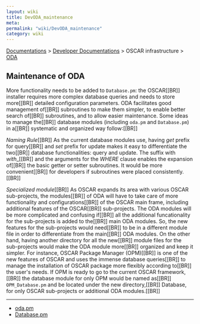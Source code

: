 ```yaml
---
layout: wiki
title: DevODA_maintenance
meta: 
permalink: "wiki/DevODA_maintenance"
category: wiki
---
```

<!-- Name: DevODA_maintenance -->
<!-- Version: 10 -->
<!-- Author: dikim -->

[Documentations](Document) > [Developer Documentations](DevelDocs) > OSCAR infrastructure > [ODA](DevODA)

## Maintenance of ODA
More functionality needs to be added to `Database.pm`: the OSCAR[[BR]]
installer requires more complex database queries and needs to store more[[BR]]
detailed configuration parameters. ODA facilitates good management of[[BR]]
subroutines to make them simpler, to enable better search of[[BR]]
subroutines, and to allow easier maintenance. Some ideas to manage the[[BR]]
database modules (including `oda.pm` and `Database.pm`) in a[[BR]]
systematic and organized way follow:[[BR]]

 *Naming Rule*[[BR]]
As the current database modules use, having _get_ prefix for query[[BR]]
and _set_ prefix for update makes it easy to differentiate the two[[BR]]
database functionalities: query and update. The suffix with _with__[[BR]]
and the arguments for the _WHERE_ clause enables the expansion of[[BR]]
the basic getter or setter subroutines. It would be more convenient[[BR]]
for developers if subroutines were placed consistently.[[BR]]

 *Specialized module*[[BR]]
As OSCAR expands its area with various OSCAR sub-projects, the modules[[BR]]
of ODA will have to take care of more functionality and configurations[[BR]]
of the OSCAR main frame, including additional features of the OSCAR[[BR]]
sub-projects. The ODA modules will be more complicated and confusing if[[BR]]
all the additional funcationality for the sub-projects is added to the[[BR]]
main ODA modules. So, the new features for the sub-projects would need[[BR]]
to be in a different module file in order to differentiate from the main[[BR]]
ODA modules. On the other hand, having another directory for all the new[[BR]]
module files for the sub-projects would make the ODA module more[[BR]]
organized and keep it simpler. For instance, OSCAR Package Manager (OPM)[[BR]]
is one of the new features of OSCAR  and uses the immense database queries[[BR]]
to manage the installation of OSCAR package more flexibly according to[[BR]]
the user's needs. If OPM is ready to go to the current OSCAR framework,[[BR]]
the database module for only OPM would be named as[[BR]]
`OPM_Database.pm` and be located under the new directory,[[BR]]
Database, for only OSCAR sub-projects or additional ODA modules.[[BR]]

----
 * [oda.pm](DevODA_oda.pm)
 * [Database.pm](DevODA_Database.pm)

